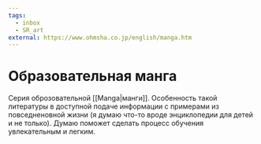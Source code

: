 ```yaml
---
tags:
  - inbox
  - SR_art
external: https://www.ohmsha.co.jp/english/manga.htm
---
```


# Образовательная манга

Серия оброзовательной [[Manga|манги]]. Особенность такой литературы в
доступной подаче информации с примерами из повседненовной жизни (я думаю
что-то вроде энциклопедии для детей и не только). Думаю поможет сделать
процесс обучения увлекательным и легким.
